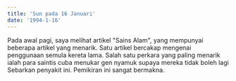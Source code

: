 ```yaml
---
title: 'Sun pada 16 Januari'
date: '1994-1-16'
---
```

Pada awal pagi, saya melihat artikel "Sains Alam", yang mempunyai beberapa artikel yang menarik. Satu artikel bercakap mengenai penggunaan semula kereta lama. Salah satu perkara yang paling menarik ialah para saintis cuba menukar gen nyamuk supaya mereka tidak boleh lagi Sebarkan penyakit ini. Pemikiran ini sangat bermakna.